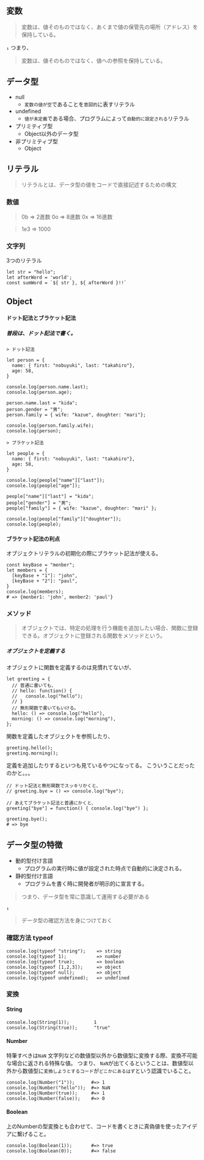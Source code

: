 ## 変数

> 変数は、値そのものではなく、あくまで値の保管先の場所（アドレス）を保持している。

`↓` つまり、

> 変数は、値そのものではなく、値への参照を保持している。

## データ型
* null
  * `変数の値が空`であることを`意図的`に表すリテラル
* undefined
  * `値が未定義`である場合、プログラムによって`自動的に設定される`リテラル
* プリミティブ型
  * Object以外のデータ型
* 非プリミティブ型
  * Object
  
## リテラル
> リテラルとは、データ型の値をコードで直接記述するための構文

### 数値
> 0b => 2進数
> 0o => 8進数
> 0x => 16進数

> 1e3 => 1000

### 文字列

3つのリテラル

```
let str = "hello";
let afterWord = 'world';
const sumWord = `${ str }, ${ afterWord }!!`
```

## Object

#### ドット記法とブラケット記法

##### 普段は、ドット記法で書く。

```
> ドット記法

let person = {
  name: { first: "nobuyuki", last: "takahiro"},
  age: 58,
}

console.log(person.name.last);
console.log(person.age);

person.name.last = "kida";
person.gender = "男";
person.family = { wife: "kazue", doughter: "mari"};

console.log(person.family.wife);
console.log(person);
```

```
> ブラケット記法

let people = {
  name: { first: "nobuyuki", last: "takahiro"},
  age: 58,
}

console.log(people["name"]["last"]);
console.log(people["age"]);

people["name"]["last"] = "kida";
people["gender"] = "男";
people["family"] = { wife: "kazue", doughter: "mari" };

console.log(people["family"]["doughter"]);
console.log(people);
```

#### ブラケット記法の利点

オブジェクトリテラルの初期化の際にブラケット記法が使える。

```
const keyBase = "menber";
let members = {
  [keyBase + "1"]: "john",
  [keyBase + "2"]: "paul",
}
console.log(members);
# => {menber1: 'john', menber2: 'paul'}
```

### メソッド

> オブジェクトでは、特定の処理を行う機能を追加したい場合、関数に登録できる。オブジェクトに登録される関数をメソッドという。

##### オブジェクトを定義する

オブジェクトに関数を定義するのは見慣れてないが、

```
let greeting = {
  // 普通に書いても、
  // hello: function() {
  //   console.log("hello");
  // }
  // 無形関数で書いてもいける。
  hello: () => console.log("hello"),
  morning: () => console.log("morning"),
};
```

関数を定義したオブジェクトを参照したり、

```
greeting.hello();
greeting.morning();
```

定義を追加したりするといつも見ているやつになってる。
こういうことだったのかと。。。

```
// ドット記法と無形関数でスッキリかくと、
// greeting.bye = () => console.log("bye");

// あえてブラケット記法と普通にかくと、
greeting["bye"] = function() { console.log("bye") };

greeting.bye();
# => bye
```

## データ型の特徴

* 動的型付け言語
  * プログラムの実行時に値が設定された時点で自動的に決定される。
* 静的型付け言語
  * プログラムを書く時に開発者が明示的に宣言する。
  
> つまり、データ型を常に意識して運用する必要がある

`↓`

> データ型の確認方法を身につけておく

### 確認方法 typeof

```
console.log(typeof "string");    => string
console.log(typeof 1);           => number
console.log(typeof true);        => boolean
console.log(typeof [1,2,3]);     => object
console.log(typeof null);        => object
console.log(typeof undefined);   => undefined
```

### 変換

#### String

```
console.log(String(1));         1
console.log(String(true));      "true"
```

#### Number

特筆すべきは`NaN`
文字列などの数値型以外から数値型に変換する際、変換不可能な場合に返される特殊な値。
つまり、
`NaN`が出てくるということは、数値型以外から数値型に`変換しようとするコード`が`どこかにあるはず`という認識でいること。


```
console.log(Number("1"));      #=> 1
console.log(Number("hello"));  #=> NaN
console.log(Number(true));     #=> 1
console.log(Number(false));    #=> 0
```

#### Boolean

上のNumberの型変換とも合わせて、コードを書くときに真偽値を使ったアイデアに繋げること。

```
console.log(Boolean(1));       #=> true
console.log(Boolean(0));       #=> false
```
 